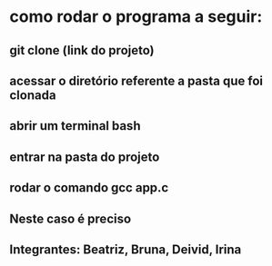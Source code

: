 # como rodar o programa a seguir:

## git clone (link do projeto)
## acessar o diretório referente a pasta que foi clonada
## abrir um terminal bash
## entrar na pasta do projeto

## rodar o comando gcc app.c 
## Neste caso é preciso


## Integrantes: Beatriz, Bruna, Deivid, Irina ##

